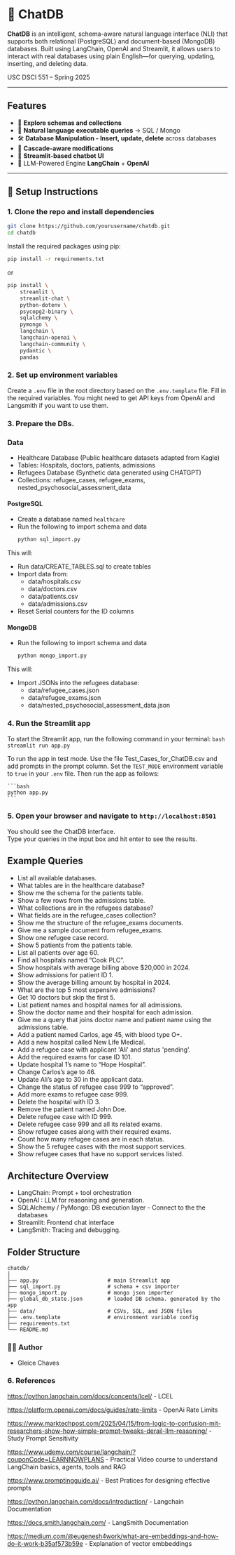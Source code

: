 # 🔺 ChatDB

**ChatDB**  is an intelligent, schema-aware natural language interface (NLI) that supports both relational (PostgreSQL) and document-based (MongoDB) databases. Built using LangChain, OpenAI and Streamlit, it allows users to interact with real databases using plain English—for querying, updating, inserting, and deleting data.

USC DSCI 551 – Spring 2025

---

##  Features

- 🔎 **Explore schemas and collections**
- 🤖 **Natural language executable queries** → SQL / Mongo
- 🛠️ **Database Manipulation - Insert, update, delete** across databases
- 🔄 **Cascade-aware modifications**
- 💬 **Streamlit-based chatbot UI**
- 🧠 LLM-Powered Engine **LangChain** + **OpenAI** 

---

## 🚀 Setup Instructions

### 1. Clone the repo and install dependencies

```bash
git clone https://github.com/yourusername/chatdb.git
cd chatdb
```

Install the required packages using pip:

```bash
pip install -r requirements.txt
```
or 
```bash
pip install \
    streamlit \
    streamlit-chat \
    python-dotenv \
    psycopg2-binary \
    sqlalchemy \
    pymongo \
    langchain \
    langchain-openai \
    langchain-community \
    pydantic \
    pandas
```

### 2. Set up environment variables

Create a `.env` file in the root directory based on the `.env.template` file. Fill in the required variables. 
You might need to get API keys from OpenAI and Langsmith if you want to use them.

### 3. Prepare the DBs. 

### Data 
- Healthcare Database (Public healthcare datasets adapted from Kagle)
- Tables: Hospitals, doctors, patients, admissions
- Refugees Database (Synthetic data generated using CHATGPT)
- Collections: refugee_cases, refugee_exams, nested_psychosocial_assessment_data


#### **PostgreSQL**
- Create a database named `healthcare`
- Run the following to import schema and data
    ```bash
    python sql_import.py
    ```

This will:
- Run data/CREATE_TABLES.sql to create tables
- Import data from:
  - data/hospitals.csv
  - data/doctors.csv
  - data/patients.csv
  - data/admissions.csv
- Reset Serial counters for the ID columns

#### **MongoDB**
- Run the following to import schema and data
    ```bash
    python mongo_import.py
    ```
This will:
- Import JSONs into the refugees database:
  - data/refugee_cases.json
  - data/refugee_exams.json
  - data/nested_psychosocial_assessment_data.json

### 4. Run the Streamlit app
To start the Streamlit app, run the following command in your terminal:
    ```bash
    streamlit run app.py
    ```

To run the app in test mode. Use the file Test_Cases_for_ChatDB.csv and add prompts in the prompt column. Set the `TEST_MODE` environment variable to `true` in your `.env` file. Then run the app as follows:

    ```bash
    python app.py
    ```

### 5. Open your browser and navigate to `http://localhost:8501`
You should see the ChatDB interface.    
Type your queries in the input box and hit enter to see the results.

## Example Queries
- List all available databases.
- What tables are in the healthcare database?
- Show me the schema for the patients table.
- Show a few rows from the admissions table.
- What collections are in the refugees database?
- What fields are in the refugee_cases collection?
- Show me the structure of the refugee_exams documents.
- Give me a sample document from refugee_exams.
- Show one refugee case record.
- Show 5 patients from the patients table.
- List all patients over age 60.
- Find all hospitals named “Cook PLC”.
- Show hospitals with average billing above $20,000 in 2024.
- Show admissions for patient ID 1.
- Show the average billing amount by hospital in 2024.
- What are the top 5 most expensive admissions?
- Get 10 doctors but skip the first 5.
- List patient names and hospital names for all admissions.
- Show the doctor name and their hospital for each admission. 
- Give me a query that joins doctor name and patient name using the admissions table.
- Add a patient named Carlos, age 45, with blood type O+.
- Add a new hospital called New Life Medical.
- Add a refugee case with applicant 'Ali' and status 'pending'.
- Add the required exams for case ID 101.
- Update hospital 1’s name to “Hope Hospital”.
- Change Carlos’s age to 46.
- Update Ali’s age to 30 in the applicant data.
- Change the status of refugee case 999 to “approved”.
- Add more exams to refugee case 999.
- Delete the hospital with ID 3.
- Remove the patient named John Doe.
- Delete refugee case with ID 999.
- Delete refugee case 999 and all its related exams.
- Show refugee cases along with their required exams.
- Count how many refugee cases are in each status.
- Show the 5 refugee cases with the most support services.
- Show refugee cases that have no support services listed.

## Architecture Overview
- LangChain: Prompt + tool orchestration
- OpenAI : LLM for reasoning and generation. 
- SQLAlchemy / PyMongo: DB execution layer - Connect to the the databases
- Streamlit: Frontend chat interface
- LangSmith: Tracing and debugging. 

## Folder Structure
```
chatdb/
│
├── app.py                      # main Streamlit app
├── sql_import.py               # schema + csv importer
├── mongo_import.py             # mongo json importer
├── global_db_state.json        # loaded DB schema. generated by the app
├── data/                       # CSVs, SQL, and JSON files
├── .env.template               # environment variable config
├── requirements.txt
└── README.md
```

### 👩‍💻 Author
- Gleice Chaves

### 6. References 

https://python.langchain.com/docs/concepts/lcel/ - LCEL

https://platform.openai.com/docs/guides/rate-limits - OpenAi Rate Limits

https://www.marktechpost.com/2025/04/15/from-logic-to-confusion-mit-researchers-show-how-simple-prompt-tweaks-derail-llm-reasoning/ - Study Prompt Sensitivity 

https://www.udemy.com/course/langchain/?couponCode=LEARNNOWPLANS - Practical Video course to understand LangChain basics, agents, tools and RAG

https://www.promptingguide.ai/ - Best Pratices for designing effective prompts 

https://python.langchain.com/docs/introduction/ - Langchain Documentation

https://docs.smith.langchain.com/ - LangSmith Documentation

https://medium.com/@eugenesh4work/what-are-embeddings-and-how-do-it-work-b35af573b59e - Explanation of vector embbeddings 


